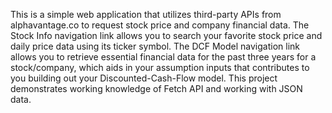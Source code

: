 This is a simple web application that utilizes third-party APIs from alphavantage.co to request stock price and company financial data. The Stock Info navigation link allows you to search your favorite stock price and daily price data using its ticker symbol. The DCF Model navigation link allows you to retrieve essential financial data for the past three years for a stock/company, which aids in your assumption inputs that contributes to you building out your Discounted-Cash-Flow model. This project demonstrates working knowledge of Fetch API and working with JSON data. 
